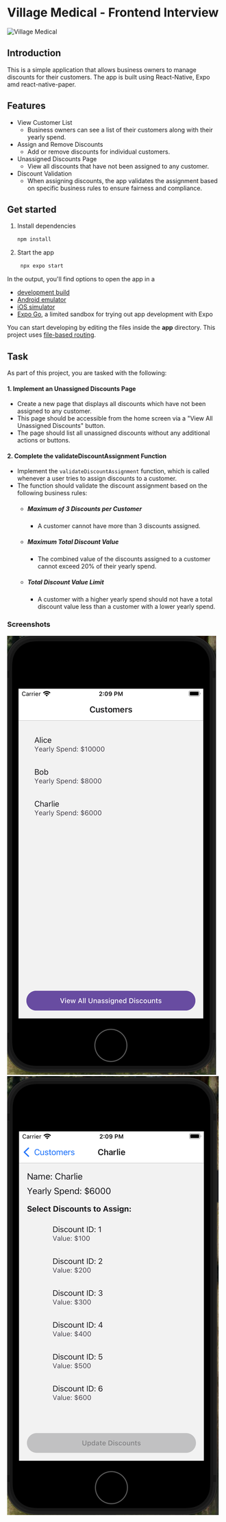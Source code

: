 # Village Medical - Frontend Interview

![Village Medical](https://www.villagemd.com/hs-fs/hubfs/villagemd-logo-1.png?width=297&height=73&name=villagemd-logo-1.png)

## Introduction

This is a simple application that allows business owners to manage discounts for their customers. The app is built using React-Native, Expo amd react-native-paper.

## Features

- View Customer List
  - Business owners can see a list of their customers along with their yearly spend.
- Assign and Remove Discounts
  - Add or remove discounts for individual customers.
- Unassigned Discounts Page
  - View all discounts that have not been assigned to any customer.
- Discount Validation
  - When assigning discounts, the app validates the assignment based on specific business rules to ensure fairness and compliance.

## Get started

1. Install dependencies

   ```bash
   npm install
   ```

2. Start the app

   ```bash
    npx expo start
   ```

In the output, you'll find options to open the app in a

- [development build](https://docs.expo.dev/develop/development-builds/introduction/)
- [Android emulator](https://docs.expo.dev/workflow/android-studio-emulator/)
- [iOS simulator](https://docs.expo.dev/workflow/ios-simulator/)
- [Expo Go](https://expo.dev/go), a limited sandbox for trying out app development with Expo

You can start developing by editing the files inside the **app** directory. This project uses [file-based routing](https://docs.expo.dev/router/introduction).

## Task

As part of this project, you are tasked with the following:

####   1. Implement an Unassigned Discounts Page
- Create a new page that displays all discounts which have not been assigned to any customer.
- This page should be accessible from the home screen via a "View All Unassigned Discounts" button.
- The page should list all unassigned discounts without any additional actions or buttons.

####   2. Complete the validateDiscountAssignment Function
- Implement the `validateDiscountAssignment` function, which is called whenever a user tries to assign discounts to a customer.
- The function should validate the discount assignment based on the following business rules:
  - #####   Maximum of 3 Discounts per Customer
    - A customer cannot have more than 3 discounts assigned.
  - #####   Maximum Total Discount Value
    - The combined value of the discounts assigned to a customer cannot exceed 20% of their yearly spend.
  - #####   Total Discount Value Limit
    - A customer with a higher yearly spend should not have a total discount value less than a customer with a lower yearly spend.

### Screenshots

![Customer List](./customer-page.png)
![Customer Detail](./customer-detail-page.png)





